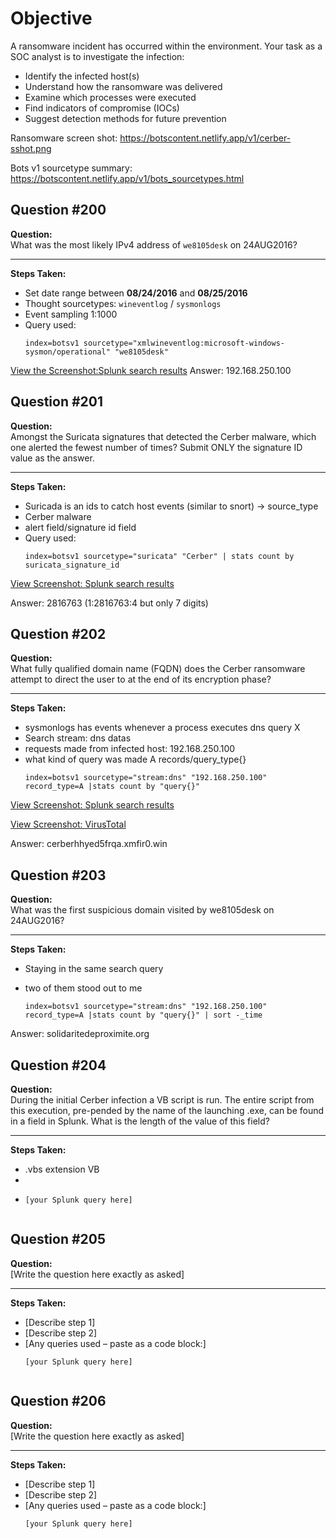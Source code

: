 #  Objective

A ransomware incident has occurred within the environment. Your task as a SOC analyst is to investigate the infection:
- Identify the infected host(s)
- Understand how the ransomware was delivered
- Examine which processes were executed
- Find indicators of compromise (IOCs)
- Suggest detection methods for future prevention

Ransomware screen shot: https://botscontent.netlify.app/v1/cerber-sshot.png

Bots v1 sourcetype summary: https://botscontent.netlify.app/v1/bots_sourcetypes.html

## Question #200

**Question:**  
What was the most likely IPv4 address of `we8105desk` on 24AUG2016?

---

**Steps Taken:**

- Set date range between **08/24/2016** and **08/25/2016**  
- Thought sourcetypes: `wineventlog` / `sysmonlogs`
- Event sampling 1:1000
- Query used:  
  ```splunk
  index=botsv1 sourcetype="xmlwineventlog:microsoft-windows-sysmon/operational" "we8105desk"
[View the Screenshot:Splunk search results](screenshots/Screenshot%202025-05-27%20153321.png)
Answer:
192.168.250.100

## Question #201

**Question:**  
Amongst the Suricata signatures that detected the Cerber malware, which one alerted the fewest number of times? Submit ONLY the signature ID value as the answer.

---

**Steps Taken:**

- Suricada is an ids to catch host events (similar to snort) -> source_type  
- Cerber malware
- alert field/signature id field
- Query used:  
  ```splunk
  index=botsv1 sourcetype="suricata" "Cerber" | stats count by suricata_signature_id

[View Screenshot: Splunk search results](screenshots/Screenshot%202025-05-27%20160323.png)

Answer:
2816763 (1:2816763:4 but only 7 digits)
## Question #202

**Question:**  
What fully qualified domain name (FQDN) does the Cerber ransomware attempt to direct the user to at the end of its encryption phase?

---

**Steps Taken:**

- sysmonlogs has events whenever a process executes dns query X
- Search stream: dns datas
- requests made from infected host: 192.168.250.100
- what kind of query was made A records/query_type{}
  ```splunk
  index=botsv1 sourcetype="stream:dns" "192.168.250.100" record_type=A |stats count by "query{}"

[View Screenshot: Splunk search results](screenshots/Screenshot%202025-05-27%20162732.png)

[View Screenshot: VirusTotal](screenshots/Screenshot%202025-05-27%20162844.png)

Answer:
cerberhhyed5frqa.xmfir0.win

## Question #203
**Question:**  
What was the first suspicious domain visited by we8105desk on 24AUG2016?

---

**Steps Taken:**

- Staying in the same search query
- two of them stood out to me

  ```splunk
  index=botsv1 sourcetype="stream:dns" "192.168.250.100" record_type=A |stats count by "query{}" | sort -_time

Answer:
solidaritedeproximite.org

## Question #204

**Question:**  
During the initial Cerber infection a VB script is run. The entire script from this execution, pre-pended by the name of the launching .exe, can be found in a field in Splunk. What is the length of the value of this field?

---

**Steps Taken:**

- .vbs extension VB
- 
- 
  ```splunk
  [your Splunk query here]


## Question #205

**Question:**  
[Write the question here exactly as asked]

---

**Steps Taken:**

- [Describe step 1]
- [Describe step 2]
- [Any queries used – paste as a code block:]
  ```splunk
  [your Splunk query here]


## Question #206
**Question:**  
[Write the question here exactly as asked]

---

**Steps Taken:**

- [Describe step 1]
- [Describe step 2]
- [Any queries used – paste as a code block:]
  ```splunk
  [your Splunk query here]




